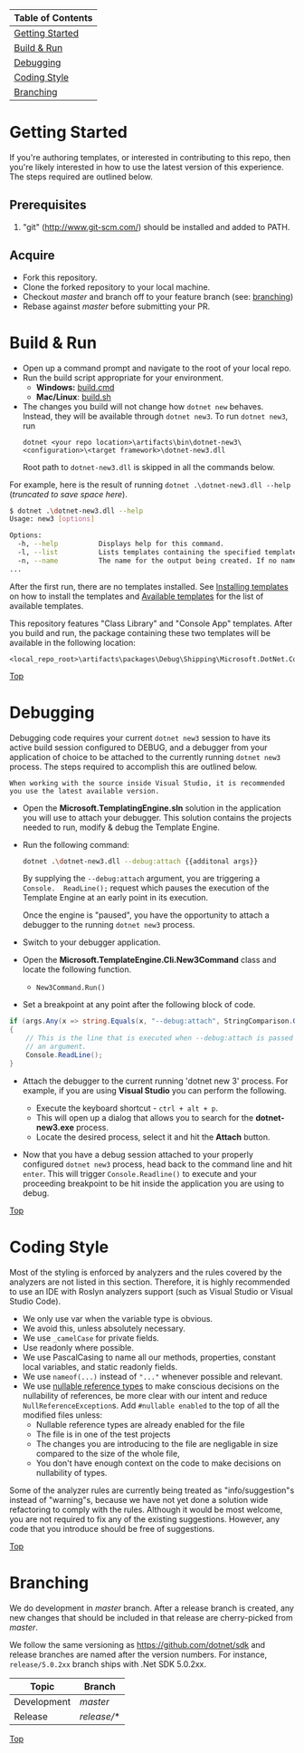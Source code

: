 | Table of Contents |
|-------------------|
| [Getting Started](#getting-started) |
| [Build & Run](#build--run) |
| [Debugging](#debugging) |
| [Coding Style](#coding-style) |
| [Branching](#branching) |

# Getting Started #

If you're authoring templates, or interested in contributing to this repo, then you're likely interested in how to use the latest version of this experience.
The steps required are outlined below.

## Prerequisites ##

1. "git" (http://www.git-scm.com/) should be installed and added to PATH.

## Acquire

- Fork this repository.
- Clone the forked repository to your local machine.
- Checkout *master* and branch off to your feature branch (see: [branching](#branching))
- Rebase against *master* before submitting your PR.

# Build & Run

- Open up a command prompt and navigate to the root of your local repo.
- Run the build script appropriate for your environment.
     - **Windows:** [build.cmd](https://github.com/dotnet/templating/blob/master/build.cmd)
     - **Mac/Linux**: [build.sh](https://github.com/dotnet/templating/blob/master/build.sh) 
- The changes you build will not change how `dotnet new` behaves. Instead, they will be available through `dotnet new3`. To run `dotnet new3`, run 
  ```
  dotnet <your repo location>\artifacts\bin\dotnet-new3\<configuration>\<target framework>\dotnet-new3.dll
  ```
  Root path to `dotnet-new3.dll` is skipped in all the commands below.

For example, here is the result of running `dotnet .\dotnet-new3.dll --help` (_truncated to save space here_).

```bash
$ dotnet .\dotnet-new3.dll --help
Usage: new3 [options]

Options:
  -h, --help          Displays help for this command.
  -l, --list          Lists templates containing the specified template name. If no name is specified, lists all templates.
  -n, --name          The name for the output being created. If no name is specified, the name of the output directory is used.
...
```
After the first run, there are no templates installed. See [Installing templates](../README.md#Installing-templates) on how to install the templates and [Available templates](../README.md#Available-templates) for the list of available templates.

This repository features "Class Library" and "Console App" templates. After you build and run, the package containing these two templates will be available in the following location:
  ```
  <local_repo_root>\artifacts\packages\Debug\Shipping\Microsoft.DotNet.Common.ProjectTemplates.*.nupkg
  ```

[Top](#top)

# Debugging
Debugging code requires your current `dotnet new3` session to have its active build session configured to DEBUG, and a debugger from your application of choice to be attached to the currently running `dotnet new3` process. The steps required to accomplish this are outlined below.

    When working with the source inside Visual Studio, it is recommended you use the latest available version.

- Open the **Microsoft.TemplatingEngine.sln** solution in the application you will use to attach your debugger. This solution contains the projects needed to run, modify & debug the Template Engine.

- Run the following command:
  ```bash
  dotnet .\dotnet-new3.dll --debug:attach {{additonal args}}
  ```
  By supplying the `--debug:attach` argument, you are triggering a ` Console.  ReadLine();` request which pauses the execution of the Template Engine at an early point in its execution.
  
  Once the engine is "paused", you have the opportunity to attach a debugger to the running `dotnet new3` process. 

- Switch to your debugger application.

- Open the **Microsoft.TemplateEngine.Cli.New3Command** class and locate the following function.
  - `New3Command.Run()`
- Set a breakpoint at any point after the following block of code.

```csharp
if (args.Any(x => string.Equals(x, "--debug:attach", StringComparison.Ordinal)))
{
    // This is the line that is executed when --debug:attach is passed as 
    // an argument. 
    Console.ReadLine();
}
```
- Attach the debugger to the current running 'dotnet new 3' process.
  For example, if you are using **Visual Studio** you can perform the following.
  - Execute the keyboard shortcut - `ctrl + alt + p`.
  - This will open up a dialog that allows you to search for the **dotnet-new3.exe** process.
  - Locate the desired process, select it and hit the **Attach** button.
    
- Now that you have a debug session attached to your properly configured `dotnet new3` process, head back to the command line and hit `enter`.  This will trigger `Console.Readline()` to execute and your proceeding breakpoint to be hit inside the application you are using to debug. 

[Top](#top)

# Coding Style #

Most of the styling is enforced by analyzers and the rules covered by the analyzers are not listed in this section. Therefore, it is highly recommended to use an IDE with Roslyn analyzers support (such as Visual Studio or Visual Studio Code).

* We only use var when the variable type is obvious.
* We avoid this, unless absolutely necessary.
* We use `_camelCase` for private fields.
* Use readonly where possible.
* We use PascalCasing to name all our methods, properties, constant local variables, and static readonly fields.
* We use `nameof(...)` instead of `"..."` whenever possible and relevant.
* We use [nullable reference types](https://docs.microsoft.com/en-us/dotnet/csharp/nullable-references) to make conscious decisions on the nullability of references, be more clear with our intent and reduce `NullReferenceException`s. Add `#nullable enabled` to the top of all the modified files unless:
  * Nullable reference types are already enabled for the file
  * The file is in one of the test projects
  * The changes you are introducing to the file are negligable in size compared to the size of the whole file,
  * You don't have enough context on the code to make decisions on nullability of types.

Some of the analyzer rules are currently being treated as "info/suggestion"s instead of "warning"s, because we have not yet done a solution wide refactoring to comply with the rules. Although it would be most welcome, you are not required to fix any of the existing suggestions. However, any code that you introduce should be free of suggestions.

[Top](#top)

# Branching #

We do development in *master* branch. After a release branch is created, any new changes that should be included in that release are cherry-picked from *master*.

We follow the same versioning as https://github.com/dotnet/sdk and release branches are named after the version numbers. For instance, `release/5.0.2xx` branch ships with .Net SDK 5.0.2xx.

| Topic | Branch |
|-------|-------|
| Development | *master* |
| Release | *release/** |

[Top](#top)
